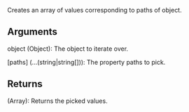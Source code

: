 Creates an array of values corresponding to paths of object.

## Arguments
object (Object): The object to iterate over.

[paths] (...(string|string[])): The property paths to pick.


## Returns
(Array): Returns the picked values.
